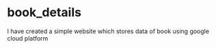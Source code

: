 # book_details
I have created  a simple website which stores data of book  using google cloud platform
